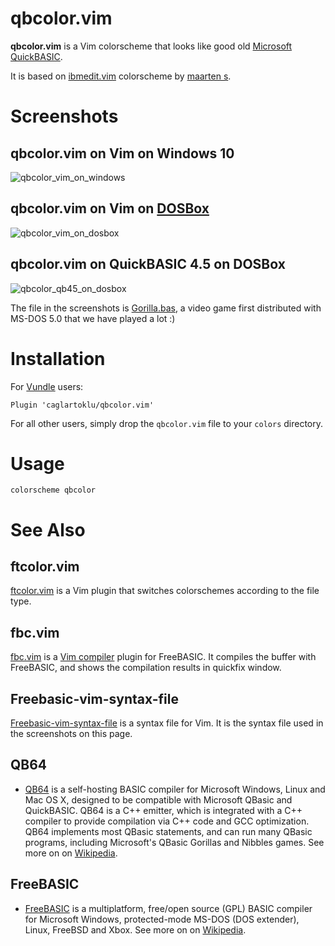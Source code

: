 # qbcolor.vim

**qbcolor.vim** is a Vim colorscheme that looks like good old [Microsoft QuickBASIC](https://en.wikipedia.org/wiki/QuickBASIC).

It is based on
[ibmedit.vim](https://www.vim.org/scripts/script.php?script_id=385)
colorscheme by [maarten s](https://www.vim.org/account/profile.php?user_id=955).


# Screenshots


## qbcolor.vim on Vim on Windows 10

![qbcolor_vim_on_windows](#)

## qbcolor.vim on Vim on [DOSBox](https://www.dosbox.com/)

![qbcolor_vim_on_dosbox](#)

## qbcolor.vim on QuickBASIC 4.5 on DOSBox

![qbcolor_qb45_on_dosbox](#)


The file in the screenshots is [Gorilla.bas](https://en.wikipedia.org/wiki/Gorillas_(video_game)),
a video game first distributed with MS-DOS 5.0 that we have played a lot :)


# Installation

For [Vundle](https://github.com/gmarik/vundle) users:

    Plugin 'caglartoklu/qbcolor.vim'

For all other users, simply drop the `qbcolor.vim` file to your
`colors` directory.


# Usage

    colorscheme qbcolor


# See Also

## ftcolor.vim

[ftcolor.vim](https://github.com/caglartoklu/ftcolor.vim) is a Vim plugin that switches colorschemes according to the file type.

## fbc.vim

[fbc.vim](https://github.com/caglartoklu/fbc.vim) is a [Vim compiler](http://www.vim.org/scripts/script.php?script_id=2691) plugin for FreeBASIC.
It compiles the buffer with FreeBASIC, and shows the compilation results in quickfix window.

## Freebasic-vim-syntax-file

[Freebasic-vim-syntax-file](https://github.com/vim-scripts/Freebasic-vim-syntax-file) is a syntax file for Vim.
It is the syntax file used in the screenshots on this page.

## QB64

- [QB64](https://www.qb64.org/) is a self-hosting BASIC compiler for Microsoft Windows, Linux and Mac OS X, designed to be compatible with Microsoft QBasic and QuickBASIC. QB64 is a C++ emitter, which is integrated with a C++ compiler to provide compilation via C++ code and GCC optimization.
QB64 implements most QBasic statements, and can run many QBasic programs, including Microsoft's QBasic Gorillas and Nibbles games.
See more on on [Wikipedia](https://en.wikipedia.org/wiki/QB64).

## FreeBASIC

- [FreeBASIC](https://www.freebasic.net/) is a multiplatform, free/open source (GPL) BASIC compiler for Microsoft Windows, protected-mode MS-DOS (DOS extender), Linux, FreeBSD and Xbox.
See more on on [Wikipedia](https://en.wikipedia.org/wiki/FreeBASIC).
